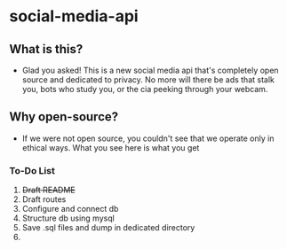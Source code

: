 # social-media-api

## What is this?
* Glad you asked! This is a new social media api that's completely open source and dedicated to privacy. No more will there be ads that stalk you, bots who study you, or the cia peeking through your webcam.

## Why open-source?
* If we were not open source, you couldn't see that we operate only in ethical ways. What you see here is what you get

### To-Do List
1. ~~Draft README~~
2. Draft routes
3. Configure and connect db
4. Structure db using mysql
5. Save .sql files and dump in dedicated directory
6. 